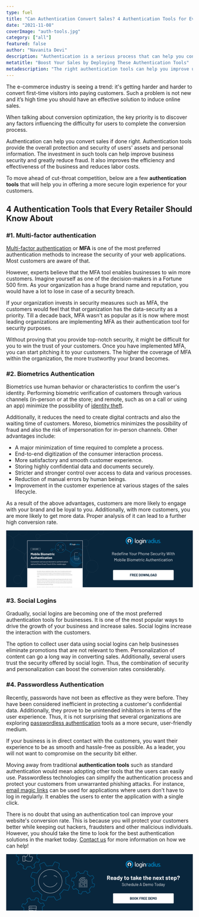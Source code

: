 ```yaml
---
type: fuel
title: "Can Authentication Convert Sales? 4 Authentication Tools for Every Retailer"
date: "2021-11-08"
coverImage: "auth-tools.jpg"
category: ["all"]
featured: false
author: "Navanita Devi"
description: "Authentication is a serious process that can help you convert sales. In many cases, it determines whether a customer will take the time to complete a purchase. Therefore, it is important for your store to have multiple layers of security throughout the checkout process."
metatitle: "Boost Your Sales by Deploying These Authentication Tools"
metadescription: "The right authentication tools can help you improve user experience and boost the sales conversion ratio. Read the article to know more."
---
```


The e-commerce industry is seeing a trend: it's getting harder and harder to convert first-time visitors into paying customers. Such a problem is not new and it’s high time you should have an effective solution to induce online sales.

When talking about conversion optimization, the key priority is to discover any factors influencing the difficulty for users to complete the conversion process.

Authentication can help you convert sales if done right. Authentication tools provide the overall protection and security of users' assets and personal information. The investment in such tools can help improve business security and greatly reduce fraud. It also improves the efficiency and effectiveness of the business and reduces labor costs.

To move ahead of cut-throat competition, below are a few **authentication tools** that will help you in offering a more secure login experience for your customers.

## 4 Authentication Tools that Every Retailer Should Know About

### #1. Multi-factor authentication

[Multi-factor authentication](https://www.loginradius.com/multi-factor-authentication/) or **MFA** is one of the most preferred authentication methods to increase the security of your web applications. Most customers are aware of that.

However, experts believe that the MFA tool enables businesses to win more customers. Imagine yourself as one of the decision-makers in a Fortune 500 firm. As your organization has a huge brand name and reputation, you would have a lot to lose in case of a security breach.

If your organization invests in security measures such as MFA, the customers would feel that that organization has the data-security as a priority. Till a decade back, MFA wasn't as popular as it is now where most leading organizations are implementing MFA as their authentication tool for security purposes.

Without proving that you provide top-notch security, it might be difficult for you to win the trust of your customers. Once you have implemented MFA, you can start pitching it to your customers. The higher the coverage of MFA within the organization, the more trustworthy your brand becomes.

### #2. Biometrics Authentication

Biometrics use human behavior or characteristics to confirm the user's identity. Performing biometric verification of customers through various channels (in-person or at the store; and remote, such as on a call or using an app) minimize the possibility of [identity theft](https://www.loginradius.com/blog/start-with-identity/identity-theft-frauds/).

Additionally, it reduces the need to create digital contracts and also the waiting time of customers. Moreso, biometrics minimizes the possibility of fraud and also the risk of impersonation for in-person channels. Other advantages include:

- A major minimization of time required to complete a process.
- End-to-end digitization of the consumer interaction process.
- More satisfactory and smooth customer experience.
- Storing highly confidential data and documents securely.
- Stricter and stronger control over access to data and various processes.
- Reduction of manual errors by human beings.
- Improvement in the customer experience at various stages of the sales lifecycle.

As a result of the above advantages, customers are more likely to engage with your brand and be loyal to you. Additionally, with more customers, you are more likely to get more data. Proper analysis of it can lead to a further high conversion rate.

[![bio-auth](bio-auth.png)](https://www.loginradius.com/resource/mobile-biometric-authentication-datasheet)

### #3. Social Logins

Gradually, social logins are becoming one of the most preferred authentication tools for businesses. It is one of the most popular ways to drive the growth of your business and increase sales. Social logins increase the interaction with the customers.

The option to collect user data using social logins can help businesses eliminate promotions that are not relevant to them. Personalization of content can go a long way in converting sales. Additionally, several users trust the security offered by social login. Thus, the combination of security and personalization can boost the conversion rates considerably.

### #4. Passwordless Authentication

Recently, passwords have not been as effective as they were before. They have been considered inefficient in protecting a customer's confidential data. Additionally, they prove to be unintended inhibitors in terms of the user experience. Thus, it is not surprising that several organizations are exploring [passwordless authentication](https://www.loginradius.com/blog/start-with-identity/passwordless-authentication-the-future-of-identity-and-security/) tools as a more secure, user-friendly medium.

If your business is in direct contact with the customers, you want their experience to be as smooth and hassle-free as possible. As a leader, you will not want to compromise on the security bit either.

Moving away from traditional **authentication tools** such as standard authentication would mean adopting other tools that the users can easily use. Passwordless technologies can simplify the authentication process and protect your customers from unwarranted phishing attacks. For instance, [email magic links](https://www.loginradius.com/blog/start-with-identity/passwordless-magic-links/) can be used for applications where users don't have to log in regularly. It enables the users to enter the application with a single click.

There is no doubt that using an authentication tool can improve your website's conversion rate. This is because you will protect your customers better while keeping out hackers, fraudsters and other malicious individuals. However, you should take the time to look for the best authentication solutions in the market today. [Contact us](https://www.loginradius.com/contact-sales) for more information on how we can help!

[![book-a-demo-loginradius](book-a-demo-loginradius.png)](https://www.loginradius.com/book-a-demo/)
